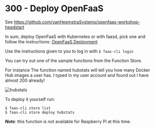# 300 - Deploy OpenFaaS

See https://github.com/vanHeemstraSystems/openfaas-workshop-headstart

In sum, deploy OpenFaaS with Kubernetes or with faasd, pick one and follow the instructions: [OpenFaaS Deployment](https://docs.openfaas.com/deployment/)

Use the instructions given to you to log in with ```$ faas-cli login```

You can try out one of the sample functions from the Function Store.

For instance The function named hubstats will tell you how many Docker Hub images a user has. I typed in my user account and found out I have almost 200 already!

![hubstats](https://user-images.githubusercontent.com/12828104/117837972-30d5bc00-b27a-11eb-90d4-46cb16aa71f9.png)

To deploy it yourself run:

```
$ faas-cli store list
$ faas-cli store deploy hubstats
```
 ***Note***: this function is not available for Raspberry Pi at this time.
